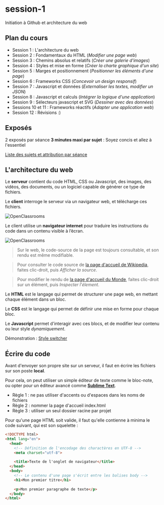 # session-1
Initiation à Github et architecture du web

## Plan du cours

- Session 1 : L'architecture du web
- Session 2 : Fondamentaux du HTML (*Modifier une page web*)
- Session 3 : Chemins absolus et relatifs (*Créer une galerie d'images*)
- Session 4 : Styles et mise en forme (*Créer la charte graphique d'un site*)
- Session 5 : Marges et positionnement (*Positionner les éléments d'une page*)
- Session 6 : Frameworks CSS (*Concevoir un design responsif*)
- Session 7 : Javascript et données (*Externaliser les textes, modifier un JSON*)
- Session 8 : Javascript et calculs (*Intégrer la logique d'une application*)
- Session 9 : Sélecteurs javascript et SVG (*Dessiner avec des données*)
- Sessions 10 et 11 : Frameworks réactifs (*Adapter une application web*)
- Session 12 : Révisions :)

## Exposés

2 exposés par séance
**3 minutes maxi par sujet** : Soyez concis et allez à l'essentiel

[Liste des sujets et attribution par séance](https://docs.google.com/spreadsheets/d/1GXkiEZ1TJeetHr60InzMmQV-m5D3NbL6TUdf5gvO-J0/edit?usp=sharing)

## L'architecture du web

Le **serveur** contient du code HTML, CSS ou Javascript, des images, des vidéos, des documents, ou un logiciel capable de générer ce type de fichiers.

Le **client** interroge le serveur via un navigateur web, et télécharge ces fichiers.

![OpenClassrooms](https://user.oc-static.com/files/122001_123000/122572.png)

Le client utilise un **navigateur internet** pour traduire les instructions du code dans un contenu visible à l’écran.

![OpenClassrooms](https://s3-eu-west-1.amazonaws.com/sdz-upload/prod/upload/54d0e588bb668.jpg)

> Sur le web, le code-source de la page est toujours consultable, et son rendu est même modifiable.

> Pour consulter le code source de [la page d'accueil de Wikipedia](https://www.wikipedia.org/), faites clic-droit, puis *Afficher la source*.

>Pour modifier le rendu de [la page d'accueil du Monde](https://www.lemonde.fr/), faites clic-droit sur un élément, puis *Inspecter l'élement*.

Le **HTML** est le langage qui permet de structurer une page web, en mettant chaque élément dans un bloc.

Le **CSS** est le langage qui permet de définir une mise en forme pour chaque bloc.

Le **Javascript** permet d'interagir avec ces blocs, et de modifier leur contenu ou leur style *dynamiquement*.

Démonstration : [Style switcher](http://etalx.com/jquery-style-switcher/tests/)

## Écrire du code

Avant d'envoyer son propre site sur un serveur, il faut en écrire les fichiers sur son poste **local**.

Pour cela, on peut utiliser un simple éditeur de texte comme le bloc-note, ou opter pour un éditeur avancé comme [**Sublime Text**](https://www.sublimetext.com/).

- Règle 1 : ne pas utiliser d'accents ou d'espaces dans les noms de fichiers
- Règle 2 : nommer la page d'accueil index.html
- Règle 3 : utiliser un seul dossier racine par projet

Pour qu'une page HTML soit valide, il faut qu'elle contienne à minima le code suivant, qui est son squelette : 

````html
<!DOCTYPE html>
<html lang="en">
  <head>
    <!-- Définition de l'encodage des charactères en UTF-8 -->
    <meta charset="utf-8">
    
    <title>Texte de l'onglet de navigateur</title>
  </head>
  <body>
    <!-- Le contenu d'une page s'écrit entre les balises body -->
    <h1>Mon premier titre</h1>
    
    <p>Mon premier paragraphe de texte</p>
  </body>
</html>
````
